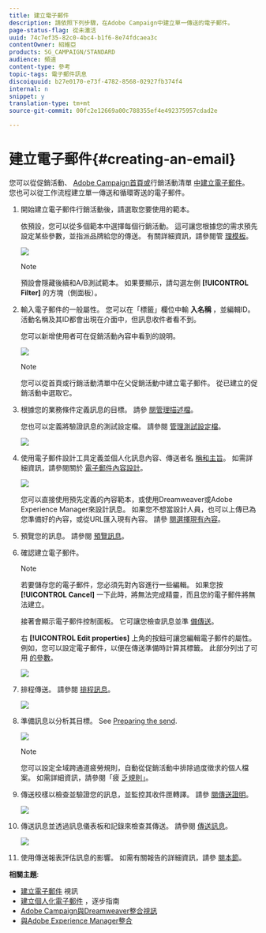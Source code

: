 ```yaml
---
title: 建立電子郵件
description: 請依照下列步驟，在Adobe Campaign中建立單一傳送的電子郵件。
page-status-flag: 從未激活
uuid: 74c7ef35-82c0-4bc4-b1f6-8e74fdcaea3c
contentOwner: 紹維亞
products: SG_CAMPAIGN/STANDARD
audience: 頻道
content-type: 參考
topic-tags: 電子郵件訊息
discoiquuid: b27e0170-e73f-4782-8568-02927fb374f4
internal: n
snippet: y
translation-type: tm+mt
source-git-commit: 00fc2e12669a00c788355ef4e492375957cdad2e

---
```



# 建立電子郵件{#creating-an-email}

您可以從促銷活動、 [Adobe Campaign首頁或](../../start/using/marketing-activities.md#creating-a-marketing-activity)行銷活動清單 [中建立電子郵件](../../start/using/interface-description.md#home-page)[](../../start/using/marketing-activities.md#about-marketing-activities)。 您也可以從工作流程建立單一傳送和循環寄送的電子郵件。

1. 開始建立電子郵件行銷活動後，請選取您要使用的範本。

   依預設，您可以從多個範本中選擇每個行銷活動。 這可讓您根據您的需求預先設定某些參數，並指派品牌給您的傳送。 有關詳細資訊，請參閱管 [理模板](../../start/using/about-templates.md)。

   ![](assets/email_creation_1.png)

   >[!NOTE]
   >
   >預設會隱藏後續和A/B測試範本。 如果要顯示，請勾選左側 **[!UICONTROL Filter]** 的方塊（側面板）。

1. 輸入電子郵件的一般屬性。 您可以在「標籤」欄位中輸 **入名稱** ，並編輯ID。 活動名稱及其ID都會出現在介面中，但訊息收件者看不到。

   您可以新增使用者可在促銷活動內容中看到的說明。

   ![](assets/email_creation_2.png)

   >[!NOTE]
   >
   >您可以從首頁或行銷活動清單中在父促銷活動中建立電子郵件。 從已建立的促銷活動中選取它。

1. 根據您的業務條件定義訊息的目標。 請參 [閱管理描述檔](../../audiences/using/about-profiles.md)。

   您也可以定義將驗證訊息的測試設定檔。 請參閱 [管理測試設定檔](../../sending/using/managing-test-profiles-and-sending-proofs.md#managing-test-profiles)。

   ![](assets/email_creation_3.png)

1. 使用電子郵件設計工具定義並個人化訊息內容、傳送者名 [稱和主旨](../../designing/using/overview.md)。 如需詳細資訊，請參閱關於 [電子郵件內容設計](../../designing/using/overview.md)。

   ![](assets/email_creation_4.png)

   您可以直接使用預先定義的內容範本，或使用Dreamweaver或Adobe Experience Manager來設計訊息。 如果您不想當設計人員，也可以上傳已為您準備好的內容，或從URL匯入現有內容。 請參 [閱選擇現有內容](../../designing/using/using-existing-content.md)。

1. 預覽您的訊息。 請參閱 [預覽訊息](../../sending/using/previewing-messages.md)。
1. 確認建立電子郵件。

   >[!NOTE]
   >
   >若要儲存您的電子郵件，您必須先對內容進行一些編輯。 如果您按 **[!UICONTROL Cancel]** 一下此時，將無法完成精靈，而且您的電子郵件將無法建立。

   接著會顯示電子郵件控制面板。 它可讓您檢查訊息並準 [備傳送](../../sending/using/preparing-the-send.md)。

   右 **[!UICONTROL Edit properties]** 上角的按鈕可讓您編輯電子郵件的屬性。 例如，您可以設定電子郵件，以便在傳送準備時計算其標籤。  此部分列出了可用 [的參數](../../administration/using/configuring-email-channel.md#list-of-email-properties)。

   ![](assets/delivery_dashboard_2.png)

1. 排程傳送。 請參閱 [排程訊息](../../sending/using/about-scheduling-messages.md)。

   ![](assets/delivery_planning.png)

1. 準備訊息以分析其目標。 See [Preparing the send](../../sending/using/confirming-the-send.md).

   ![](assets/preparing_delivery_2.png)

   >[!NOTE]
   >
   >您可以設定全域跨通道疲勞規則，自動從促銷活動中排除過度徵求的個人檔案。 如需詳細資訊，請參閱「疲 [乏規則」](../../administration/using/fatigue-rules.md)。

1. 傳送校樣以檢查並驗證您的訊息，並監控其收件匣轉譯。 請參 [閱傳送證明](../../sending/using/managing-test-profiles-and-sending-proofs.md#sending-proofs)。

   ![](assets/bat_select.png)

1. 傳送訊息並透過訊息儀表板和記錄來檢查其傳送。 請參閱 [傳送訊息](../../sending/using/confirming-the-send.md)。

   ![](assets/confirm_delivery.png)

1. 使用傳送報表評估訊息的影響。 如需有關報告的詳細資訊，請參 [閱本節](../../reporting/using/about-dynamic-reports.md)。

**相關主題**:

* [建立電子郵件](https://helpx.adobe.com/campaign/kt/acs/using/acs-create-email-from-homepage-feature-video-use.html) 視訊
* [建立個人化電子郵件](https://docs.campaign.adobe.com/doc/standard/getting_started/en/ACS_GettingStartedEmail.html) ，逐步指南
* [Adobe Campaign與Dreamweaver整合視訊](https://helpx.adobe.com/campaign/kt/acs/using/acs-dreamweaver-integration-feature-video-use.html)
* [與Adobe Experience Manager整合](../../integrating/using/integrating-with-experience-manager.md)

